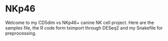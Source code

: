 # NKp46

Welcome to my CD5dim vs NKp46+ canine NK cell project. Here are the samples file, the R code form tximport through DESeq2 and my Snakefile for preprocessing. 

